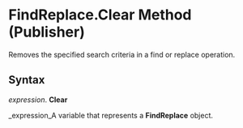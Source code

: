 
# FindReplace.Clear Method (Publisher)

Removes the specified search criteria in a find or replace operation.


## Syntax

 _expression_. **Clear**

 _expression_A variable that represents a  **FindReplace** object.

